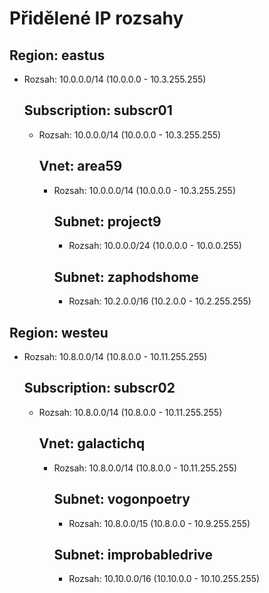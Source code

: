 # Přidělené IP rozsahy

## Region: eastus
- Rozsah: 10.0.0.0/14 (10.0.0.0 - 10.3.255.255)
  ## Subscription: subscr01
  - Rozsah: 10.0.0.0/14 (10.0.0.0 - 10.3.255.255)
    ## Vnet: area59
    - Rozsah: 10.0.0.0/14 (10.0.0.0 - 10.3.255.255)
      ## Subnet: project9
      - Rozsah: 10.0.0.0/24 (10.0.0.0 - 10.0.0.255)
      ## Subnet: zaphodshome
      - Rozsah: 10.2.0.0/16 (10.2.0.0 - 10.2.255.255)
## Region: westeu
- Rozsah: 10.8.0.0/14 (10.8.0.0 - 10.11.255.255)
  ## Subscription: subscr02
  - Rozsah: 10.8.0.0/14 (10.8.0.0 - 10.11.255.255)
    ## Vnet: galactichq
    - Rozsah: 10.8.0.0/14 (10.8.0.0 - 10.11.255.255)
      ## Subnet: vogonpoetry
      - Rozsah: 10.8.0.0/15 (10.8.0.0 - 10.9.255.255)
      ## Subnet: improbabledrive
      - Rozsah: 10.10.0.0/16 (10.10.0.0 - 10.10.255.255)
